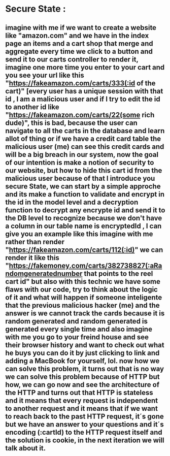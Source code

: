 # Secure State :

## imagine with me if we want to create a website like "amazon.com" and we have in the index page an items and a cart shop that merge and aggregate every time we click to a button and send it to our carts controller to render it, imagine one more time you enter to your cart and you see your url like this "https://fakeamazon.com/carts/333(:id of the cart)" [every user has a unique session with that id , I am a malicious user and if I try to edit the id to another id like "https://fakeamazon.com/carts/22(some rich dude)",  this is bad, because the user can navigate to all the carts in the database and learn allot of thing or if we have a credit card table the malicious user (me) can see this credit cards and will be a big breach in our system, now the goal of our intention is make a notion of security to our website, but how to hide this cart id from the malicious user because of that I introduce you secure State, we can start by a simple approche and its make a function to validate and encrypt in the id in the model level and a decryption function to decrypt any encrypte id and send it to the DB level to recognize because we don't have a column in our table name is encryptedId , I can give you an example like this imagine with me rather than render "https://fakeamazon.com/carts/112(:id)" we can render it like this "https://fakemoney.com/carts/382738827(:aRandomgeneratednumber that points to the reel cart id" but also with this technic we have some flaws with our code, try to think about the logic of it and what will happen if someone inteligente that the previous malicious hacker (me) and the answer is we cannot track the cards because it is random generated and random generated is generated every single time and also imagine with me you go to your freind house and see their browser history and want to check out what he buys you can do it by just clicking to link and adding a MacBook for yourself, lol. now how we can solve this problem, it turns out that is no way we can solve this problem because of HTTP but how, we can go now and see the architecture of the HTTP and turns out that HTTP is stateless and it means that every request is independent to another request and it means that if we want to reach back to the past HTTP request, it´s gone but we have an answer to your questions and it´s encoding (:cartId) to the HTTP request itself and the solution is cookie, in the next iteration we will talk about it. 
